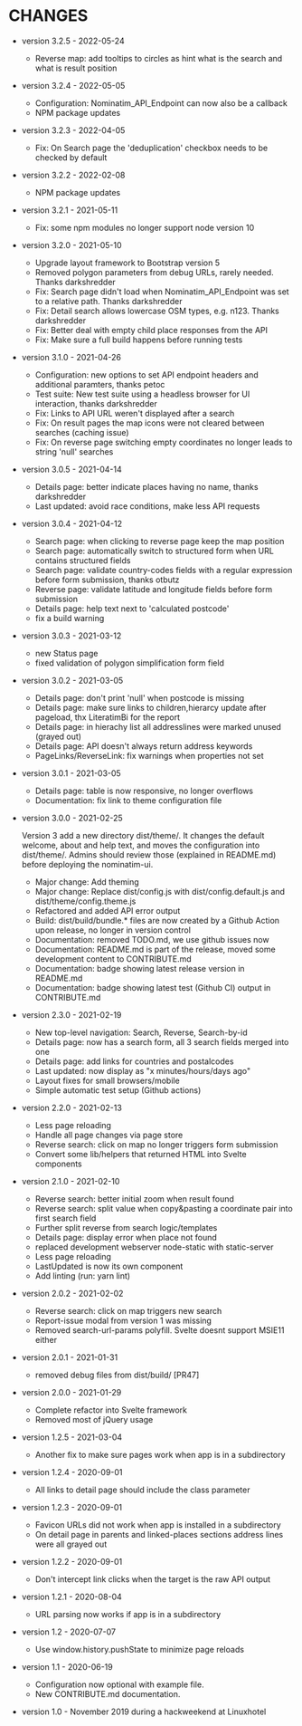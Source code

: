 # CHANGES

* version 3.2.5 - 2022-05-24

    * Reverse map: add tooltips to circles as hint what is the search and what is result position

* version 3.2.4 - 2022-05-05

    * Configuration: Nominatim_API_Endpoint can now also be a callback
    * NPM package updates

* version 3.2.3 - 2022-04-05

    * Fix: On Search page the 'deduplication' checkbox needs to be checked by default

* version 3.2.2 - 2022-02-08

    * NPM package updates

* version 3.2.1 - 2021-05-11

    * Fix: some npm modules no longer support node version 10

* version 3.2.0 - 2021-05-10

    * Upgrade layout framework to Bootstrap version 5
    * Removed polygon parameters from debug URLs, rarely needed. Thanks darkshredder
    * Fix: Search page didn't load when Nominatim_API_Endpoint was set to a relative path. Thanks darkshredder
    * Fix: Detail search allows lowercase OSM types, e.g. n123. Thanks darkshredder
    * Fix: Better deal with empty child place responses from the API
    * Fix: Make sure a full build happens before running tests

* version 3.1.0 - 2021-04-26

    * Configuration: new options to set API endpoint headers and additional paramters, thanks petoc
    * Test suite: New test suite using a headless browser for UI interaction, thanks darkshredder
    * Fix: Links to API URL weren't displayed after a search
    * Fix: On result pages the map icons were not cleared between searches (caching issue)
    * Fix: On reverse page switching empty coordinates no longer leads to string 'null' searches

* version 3.0.5 - 2021-04-14

    * Details page: better indicate places having no name, thanks darkshredder
    * Last updated: avoid race conditions, make less API requests

* version 3.0.4 - 2021-04-12

    * Search page: when clicking to reverse page keep the map position
    * Search page: automatically switch to structured form when URL contains structured fields
    * Search page: validate country-codes fields with a regular expression before form submission, thanks otbutz
    * Reverse page: validate latitude and longitude fields before form submission
    * Details page: help text next to 'calculated postcode'
    * fix a build warning

* version 3.0.3 - 2021-03-12

    * new Status page
    * fixed validation of polygon simplification form field

* version 3.0.2 - 2021-03-05

    * Details page: don't print 'null' when postcode is missing
    * Details page: make sure links to children,hierarcy update after pageload, thx LiteratimBi for the report
    * Details page: in hierachy list all addresslines were marked unused (grayed out)
    * Details page: API doesn't always return address keywords
    * PageLinks/ReverseLink: fix warnings when properties not set

* version 3.0.1 - 2021-03-05

    * Details page: table is now responsive, no longer overflows
    * Documentation: fix link to theme configuration file

* version 3.0.0 - 2021-02-25

    Version 3 add a new directory dist/theme/. It changes the default welcome, about and
    help text, and moves the configuration into dist/theme/. Admins should review those
    (explained in README.md) before deploying the nominatim-ui.

    * Major change: Add theming
    * Major change: Replace dist/config.js with dist/config.default.js and dist/theme/config.theme.js
    * Refactored and added API error output
    * Build: dist/build/bundle.* files are now created by a Github Action upon release, no longer in version control
    * Documentation: removed TODO.md, we use github issues now
    * Documentation: README.md is part of the release, moved some development content to CONTRIBUTE.md
    * Documentation: badge showing latest release version in README.md
    * Documentation: badge showing latest test (Github CI) output in CONTRIBUTE.md

* version 2.3.0 - 2021-02-19

    * New top-level navigation: Search, Reverse, Search-by-id
    * Details page: now has a search form, all 3 search fields merged into one
    * Details page: add links for countries and postalcodes
    * Last updated: now display as "x minutes/hours/days ago"
    * Layout fixes for small browsers/mobile
    * Simple automatic test setup (Github actions)

* version 2.2.0 - 2021-02-13

    * Less page reloading
    * Handle all page changes via page store
    * Reverse search: click on map no longer triggers form submission
    * Convert some lib/helpers that returned HTML into Svelte components

* version 2.1.0 - 2021-02-10

    * Reverse search: better initial zoom when result found
    * Reverse search: split value when copy&pasting a coordinate pair into first search field
    * Further split reverse from search logic/templates 
    * Details page: display error when place not found
    * replaced development webserver node-static with static-server
    * Less page reloading
    * LastUpdated is now its own component
    * Add linting (run: yarn lint)

* version 2.0.2 - 2021-02-02

    * Reverse search: click on map triggers new search
    * Report-issue modal from version 1 was missing
    * Removed search-url-params polyfill. Svelte doesnt support MSIE11 either

* version 2.0.1 - 2021-01-31

    * removed debug files from dist/build/ [PR47]

* version 2.0.0 - 2021-01-29

    * Complete refactor into Svelte framework
    * Removed most of jQuery usage

* version 1.2.5 - 2021-03-04

    * Another fix to make sure pages work when app is in a subdirectory

* version 1.2.4 - 2020-09-01

    * All links to detail page should include the class parameter

* version 1.2.3 - 2020-09-01

    * Favicon URLs did not work when app is installed in a subdirectory
    * On detail page in parents and linked-places sections address lines were all grayed out

* version 1.2.2 - 2020-09-01

    * Don't intercept link clicks when the target is the raw API output

* version 1.2.1 - 2020-08-04

    * URL parsing now works if app is in a subdirectory

* version 1.2 - 2020-07-07

    * Use window.history.pushState to minimize page reloads

* version 1.1 - 2020-06-19

    * Configuration now optional with example file.
    * New CONTRIBUTE.md documentation.

* version 1.0 - November 2019 during a hackweekend at Linuxhotel
